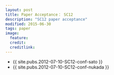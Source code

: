 ```yaml
---
layout: post
title: Paper Acceptance： SC12
description: "SC12 paper acceptance"
modified: 2015-06-30
tags: paper
image:
  feature: 
  credit: 
  creditlink: 
---
```


- {{ site.pubs.2012-07-10-SC12-conf-sato }}
- {{ site.pubs.2012-07-10-SC12-conf-nukada }}
